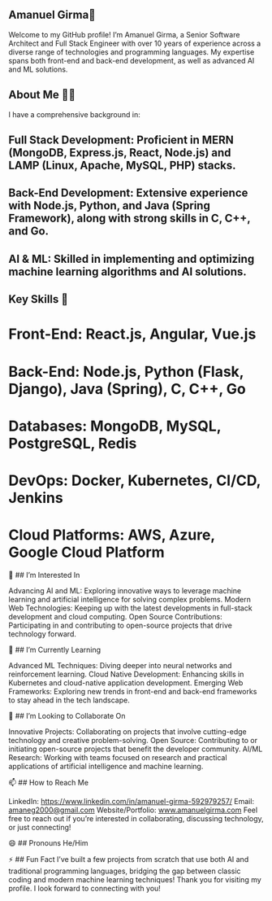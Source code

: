  ## Amanuel Girma👋

Welcome to my GitHub profile! I’m Amanuel Girma, a Senior Software Architect and Full Stack Engineer with over 10 years of experience across a diverse range of technologies and programming languages. My expertise spans both front-end and back-end development, as well as advanced AI and ML solutions.

## About Me 👨‍💻 
I have a comprehensive background in:

## Full Stack Development: Proficient in MERN (MongoDB, Express.js, React, Node.js) and LAMP (Linux, Apache, MySQL, PHP) stacks.
## Back-End Development: Extensive experience with Node.js, Python, and Java (Spring Framework), along with strong skills in C, C++, and Go.
## AI & ML: Skilled in implementing and optimizing machine learning algorithms and AI solutions.

## Key Skills 👋

# Front-End: React.js, Angular, Vue.js
# Back-End: Node.js, Python (Flask, Django), Java (Spring), C, C++, Go
# Databases: MongoDB, MySQL, PostgreSQL, Redis
# DevOps: Docker, Kubernetes, CI/CD, Jenkins
# Cloud Platforms: AWS, Azure, Google Cloud Platform

👀 ## I’m Interested In

Advancing AI and ML: Exploring innovative ways to leverage machine learning and artificial intelligence for solving complex problems.
Modern Web Technologies: Keeping up with the latest developments in full-stack development and cloud computing.
Open Source Contributions: Participating in and contributing to open-source projects that drive technology forward.

🌱 ## I’m Currently Learning

Advanced ML Techniques: Diving deeper into neural networks and reinforcement learning.
Cloud Native Development: Enhancing skills in Kubernetes and cloud-native application development.
Emerging Web Frameworks: Exploring new trends in front-end and back-end frameworks to stay ahead in the tech landscape.

💞️ ## I’m Looking to Collaborate On

Innovative Projects: Collaborating on projects that involve cutting-edge technology and creative problem-solving.
Open Source: Contributing to or initiating open-source projects that benefit the developer community.
AI/ML Research: Working with teams focused on research and practical applications of artificial intelligence and machine learning.

📫 ## How to Reach Me

LinkedIn: https://www.linkedin.com/in/amanuel-girma-592979257/
Email: amaneg2000@gmail.com
Website/Portfolio: www.amanuelgirma.com 
Feel free to reach out if you’re interested in collaborating, discussing technology, or just connecting!

😄 ## Pronouns
He/Him

⚡ ## Fun Fact
I’ve built a few projects from scratch that use both AI and traditional programming languages, bridging the gap between classic coding and modern machine learning techniques!
Thank you for visiting my profile. I look forward to connecting with you!

